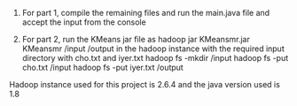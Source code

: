1. For part 1, compile the remaining files and run the main.java file and accept the input from the console

2. For part 2, run the KMeans jar file as
	hadoop jar KMeansmr.jar KMeansmr /input /output 
in the hadoop instance with the required input directory with cho.txt and iyer.txt
	hadoop fs -mkdir /input
	hadoop fs -put cho.txt /input
	hadoop fs -put iyer.txt /output

Hadoop instance used for this project is 2.6.4 and the java version used is 1.8
